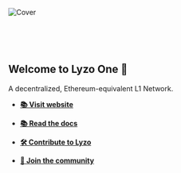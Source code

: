 ![Cover](https://github.com/lyzo-one/.github/assets/141705726/6260eb8f-bc46-4eed-990c-7407825e4658)

<!--

**Here are some ideas to get you started:**

🙋‍♀️ A short introduction - what is your organization all about?
🌈 Contribution guidelines - how can the community get involved?
👩‍💻 Useful resources - where can the community find your docs? Is there anything else the community should know?
🍿 Fun facts - what does your team eat for breakfast?
🧙 Remember, you can do mighty things with the power of [Markdown](https://docs.github.com/github/writing-on-github/getting-started-with-writing-and-formatting-on-github/basic-writing-and-formatting-syntax)
-->
</br>
</br>
</br>

## Welcome to Lyzo One :drum:

A decentralized, Ethereum-equivalent L1 Network. 

- **[📚 Visit website](https://lyzo.one)**
  
- **[📚 Read the docs](https://docs.lyzo.one)**

- **[🛠️ Contribute to Lyzo](https://github.com/lyzo-one/lyzo-mono/contribute)**

- **[🏡 Join the community](https://discord.gg/)**
